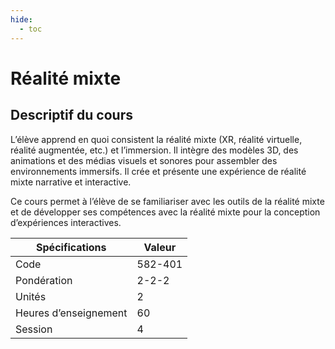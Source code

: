 ```yaml
---
hide:
  - toc
---
```


# Réalité mixte

## Descriptif du cours

L’élève apprend en quoi consistent la réalité mixte (XR, réalité virtuelle, réalité augmentée, etc.) et l’immersion. Il intègre des modèles 3D, des animations et des médias visuels et sonores pour assembler des environnements immersifs. Il crée et présente une expérience de réalité mixte narrative et interactive. 

Ce cours permet à l’élève de se familiariser avec les outils de la réalité mixte et de développer ses compétences avec la réalité mixte pour la conception d’expériences interactives.

| Spécifications        | Valeur  |
| --------------------- | ------- |
| Code                  | 582-401 |
| Pondération           | 2-2-2   |
| Unités                | 2       |
| Heures d’enseignement | 60      |
| Session               | 4       |